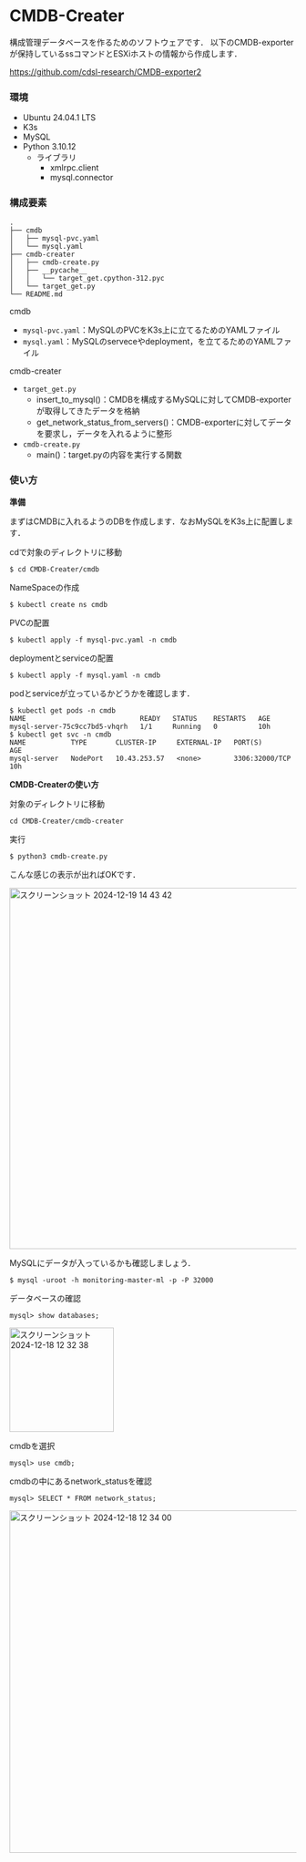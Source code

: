 # CMDB-Creater

構成管理データベースを作るためのソフトウェアです．
以下のCMDB-exporterが保持しているssコマンドとESXiホストの情報から作成します．


https://github.com/cdsl-research/CMDB-exporter2

### 環境
- Ubuntu 24.04.1 LTS
- K3s
- MySQL
- Python 3.10.12
  - ライブラリ
    - xmlrpc.client
    - mysql.connector
   

### 構成要素
```
.
├── cmdb
│   ├── mysql-pvc.yaml
│   └── mysql.yaml
├── cmdb-creater
│   ├── cmdb-create.py
│   ├── __pycache__
│   │   └── target_get.cpython-312.pyc
│   └── target_get.py
└── README.md
```


cmdb
- ```mysql-pvc.yaml```：MySQLのPVCをK3s上に立てるためのYAMLファイル
- ```mysql.yaml```：MySQLのserveceやdeployment，を立てるためのYAMLファイル

cmdb-creater
- ```target_get.py```
  - insert_to_mysql()：CMDBを構成するMySQLに対してCMDB-exporterが取得してきたデータを格納
  - get_network_status_from_servers()：CMDB-exporterに対してデータを要求し，データを入れるように整形
- ```cmdb-create.py```
  - main()：target.pyの内容を実行する関数

 ### 使い方

 **準備**

 まずはCMDBに入れるようのDBを作成します．なおMySQLをK3s上に配置します．

cdで対象のディレクトリに移動
```
$ cd CMDB-Creater/cmdb
```

NameSpaceの作成
```
$ kubectl create ns cmdb
```


PVCの配置
```
$ kubectl apply -f mysql-pvc.yaml -n cmdb
```

deploymentとserviceの配置
```
$ kubectl apply -f mysql.yaml -n cmdb
```

podとserviceが立っているかどうかを確認します．
```
$ kubectl get pods -n cmdb
NAME                            READY   STATUS    RESTARTS   AGE
mysql-server-75c9cc7bd5-vhqrh   1/1     Running   0          10h
$ kubectl get svc -n cmdb
NAME           TYPE       CLUSTER-IP     EXTERNAL-IP   PORT(S)          AGE
mysql-server   NodePort   10.43.253.57   <none>        3306:32000/TCP   10h
```


**CMDB-Createrの使い方**

対象のディレクトリに移動
```
cd CMDB-Creater/cmdb-creater
```

実行
```
$ python3 cmdb-create.py 
```

こんな感じの表示が出ればOKです．

<img width="634" alt="スクリーンショット 2024-12-19 14 43 42" src="https://github.com/user-attachments/assets/73ce6d3c-3680-444d-8cd3-6c148520a170" />


MySQLにデータが入っているかも確認しましょう．
```
$ mysql -uroot -h monitoring-master-ml -p -P 32000
```

データベースの確認
```
mysql> show databases;
```

<img width="183" alt="スクリーンショット 2024-12-18 12 32 38" src="https://github.com/user-attachments/assets/517ceb73-944e-4751-977c-edc97053aaf3" />


cmdbを選択
```
mysql> use cmdb;
```

cmdbの中にあるnetwork_statusを確認
```
mysql> SELECT * FROM network_status;
```


<img width="601" alt="スクリーンショット 2024-12-18 12 34 00" src="https://github.com/user-attachments/assets/e8c95491-9abc-4613-8184-e6e8216f72ed" />








 

